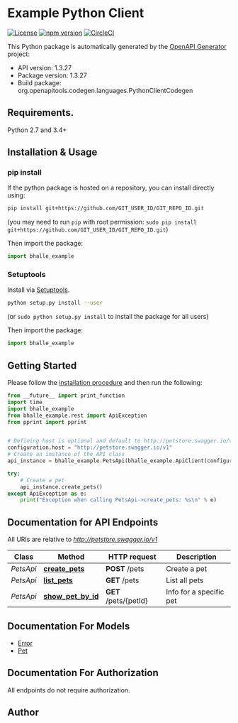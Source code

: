# Example Python Client
[![License](https://img.shields.io/badge/License-Apache%202.0-blue.svg)](https://opensource.org/licenses/Apache-2.0) [![npm version](https://badge.fury.io/py/bhalle-example.svg)](https://badge.fury.io/py/bhalle-example) [![CircleCI](https://circleci.com/gh/bhalle/client-python.svg?style=svg)](https://circleci.com/gh/bhalle/client-python)

This Python package is automatically generated by the [OpenAPI Generator](https://openapi-generator.tech) project:

- API version: 1.3.27
- Package version: 1.3.27
- Build package: org.openapitools.codegen.languages.PythonClientCodegen

## Requirements.

Python 2.7 and 3.4+

## Installation & Usage
### pip install

If the python package is hosted on a repository, you can install directly using:

```sh
pip install git+https://github.com/GIT_USER_ID/GIT_REPO_ID.git
```
(you may need to run `pip` with root permission: `sudo pip install git+https://github.com/GIT_USER_ID/GIT_REPO_ID.git`)

Then import the package:
```python
import bhalle_example 
```

### Setuptools

Install via [Setuptools](http://pypi.python.org/pypi/setuptools).

```sh
python setup.py install --user
```
(or `sudo python setup.py install` to install the package for all users)

Then import the package:
```python
import bhalle_example
```

## Getting Started

Please follow the [installation procedure](#installation--usage) and then run the following:

```python
from __future__ import print_function
import time
import bhalle_example
from bhalle_example.rest import ApiException
from pprint import pprint


# Defining host is optional and default to http://petstore.swagger.io/v1
configuration.host = "http://petstore.swagger.io/v1"
# Create an instance of the API class
api_instance = bhalle_example.PetsApi(bhalle_example.ApiClient(configuration))

try:
    # Create a pet
    api_instance.create_pets()
except ApiException as e:
    print("Exception when calling PetsApi->create_pets: %s\n" % e)

```

## Documentation for API Endpoints

All URIs are relative to *http://petstore.swagger.io/v1*

Class | Method | HTTP request | Description
------------ | ------------- | ------------- | -------------
*PetsApi* | [**create_pets**](docs/PetsApi.md#create_pets) | **POST** /pets | Create a pet
*PetsApi* | [**list_pets**](docs/PetsApi.md#list_pets) | **GET** /pets | List all pets
*PetsApi* | [**show_pet_by_id**](docs/PetsApi.md#show_pet_by_id) | **GET** /pets/{petId} | Info for a specific pet


## Documentation For Models

 - [Error](docs/Error.md)
 - [Pet](docs/Pet.md)


## Documentation For Authorization

 All endpoints do not require authorization.

## Author




